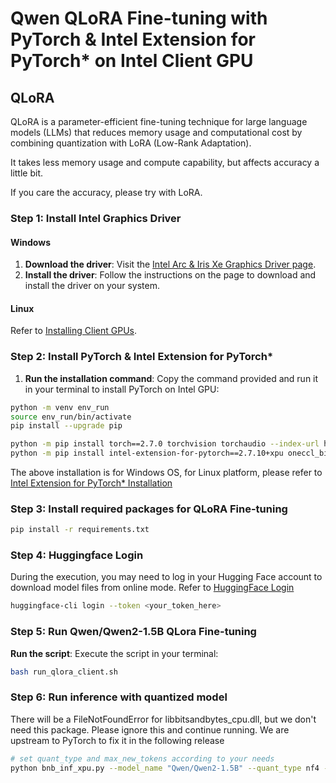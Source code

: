 # Qwen QLoRA Fine-tuning with PyTorch & Intel Extension for PyTorch* on Intel Client GPU

## QLoRA

QLoRA is a parameter-efficient fine-tuning technique for large language models (LLMs) that reduces memory usage and computational cost by combining quantization with LoRA (Low-Rank Adaptation).

It takes less memory usage and compute capability, but affects accuracy a little bit.

If you care the accuracy, please try with LoRA.

### Step 1: Install Intel Graphics Driver

#### Windows

1. **Download the driver**: Visit the [Intel Arc & Iris Xe Graphics Driver page](https://www.intel.com/content/www/us/en/download/785597/intel-arc-iris-xe-graphics-windows.html).
2. **Install the driver**: Follow the instructions on the page to download and install the driver on your system.

#### Linux

Refer to [Installing Client GPUs](https://dgpu-docs.intel.com/driver/client/overview.html).

### Step 2: Install PyTorch & Intel Extension for PyTorch*

1. **Run the installation command**: Copy the command provided and run it in your terminal to install PyTorch on Intel GPU:

```bash
python -m venv env_run
source env_run/bin/activate
pip install --upgrade pip

python -m pip install torch==2.7.0 torchvision torchaudio --index-url https://download.pytorch.org/whl/xpu
python -m pip install intel-extension-for-pytorch==2.7.10+xpu oneccl_bind_pt==2.7.0+xpu --extra-index-url https://pytorch-extension.intel.com/release-whl/stable/xpu/us
```

The above installation is for Windows OS, for Linux platform, please refer to [Intel Extension for PyTorch* Installation](https://pytorch-extension.intel.com/installation?platform=gpu&version=v2.7.10%2Bxpu)

### Step 3: Install required packages for QLoRA Fine-tuning

```bash
pip install -r requirements.txt
```

### Step 4: Huggingface Login

During the execution, you may need to log in your Hugging Face account to download model files from online mode. Refer to [HuggingFace Login](https://huggingface.co/docs/huggingface_hub/quick-start#login)

```bash
huggingface-cli login --token <your_token_here>
```

### Step 5: Run Qwen/Qwen2-1.5B QLora Fine-tuning

**Run the script**: Execute the script in your terminal:

```bash
bash run_qlora_client.sh
```

### Step 6: Run inference with quantized model

There will be a FileNotFoundError for libbitsandbytes_cpu.dll, but we don't need this package. Please ignore this and continue running. We are upstream to PyTorch to fix it in the following release

```bash
# set quant_type and max_new_tokens according to your needs
python bnb_inf_xpu.py --model_name "Qwen/Qwen2-1.5B" --quant_type nf4 --max_new_tokens 64 --device xpu
```
